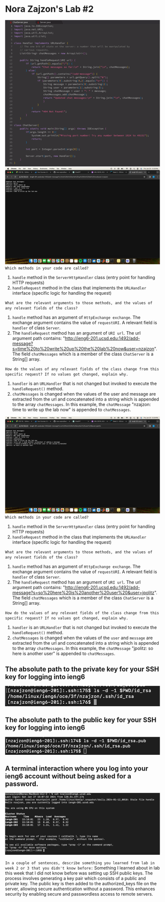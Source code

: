 Nora Zajzon's Lab #2
=========
![Image](chatCode.png)
![Image](user1.png)
`Which methods in your code are called?`
1. `handle` method in the `ServerHttpHandler` class (entry point for handling HTTP requests)
2. `handleRequest` method in the class that implements the `URLHandler` interface (specific logic for handling the request)
   
`What are the relevant arguments to those methods, and the values of any relevant fields of the class?`
1. `handle` method has an argument of `HttpExchange exchange`. The exchange argument contains the value of `requestURI`. A relevant field is `handler` of class `Server`.
2. The `handleRequest` method has an argument of `URI url`. The url argument path contains: "http://ieng6-201.ucsd.edu:1492/add-message?s=time%20to%20write%20up%20the%20lab%20now&user=nzajzon". The field `chatMessages` which is a member of the class `ChatServer` is a String[] array.

`How do the values of any relevant fields of the class change from this specific request? If no values got changed, explain why.`
1. `handler` is an `URLHandler` that is not changed but invoked to execute the `handleRequest()` method.
2. `chatMessages` is changed when the values of the user and message are extracted from the url and concatenated into a string which is appended to the array `chatMessages`. In this example, the `chatMessage` "nzajzon: time to write up the lab now" is appended to `chatMessages`.

![Image](user2.png)
`Which methods in your code are called?`
1. `handle` method in the `ServerHttpHandler` class (entry point for handling HTTP requests)
2. `handleRequest` method in the class that implements the `URLHandler` interface (specific logic for handling the request)
   
`What are the relevant arguments to those methods, and the values of any relevant fields of the class?`
1. `handle` method has an argument of `HttpExchange exchange`. The exchange argument contains the value of `requestURI`. A relevant field is `handler` of class `Server`.
2. The `handleRequest` method has an argument of `URI url`. The url argument path contains: "http://ieng6-201.ucsd.edu:1492/add-message?s=so%20here%20is%20another%20user%20&user=jpolitz". The field `chatMessages` which is a member of the class `ChatServer` is a String[] array.
   
`How do the values of any relevant fields of the class change from this specific request? If no values got changed, explain why.`
1. `handler` is an `URLHandler` that is not changed but invoked to execute the `handleRequest()` method.
2. `chatMessages` is changed when the values of the `user` and `message` are extracted from the url and concatenated into a string which is appended to the array `chatMessages`. In this example, the `chatMessage` "jpolitz: so here is another user" is appended to `chatMessages`.

## The absolute path to the private key for your SSH key for logging into ieng6
![Image](lsprivate.png)

## The absolute path to the public key for your SSH key for logging into ieng6
![Image](lspublic.png)

## A terminal interaction where you log into your ieng6 account without being asked for a password.
![Image](login.png)

`In a couple of sentences, describe something you learned from lab in week 2 or 3 that you didn't know before:` Something I learned about in lab this week that I did not know before was setting up SSH public keys. The process involves generating a key pair which consists of a public and private key. The public key is then added to the authorized_keys file on the server, allowing secure authentication without a password. This enhances security by enabling secure and passwordless access to remote servers.
